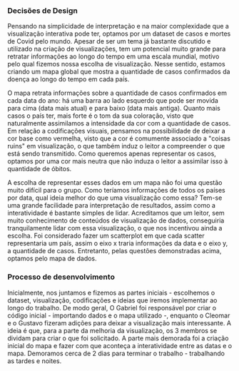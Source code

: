 ### Decisões de Design

  Pensando na simplicidade de interpretação e na maior complexidade que a visualização interativa pode ter, optamos por um dataset de casos e mortes de Covid pelo mundo. Apesar de ser um tema já bastante discutido e utilizado na criação de visualizações, tem um potencial muito grande para retratar informações ao longo do tempo em uma escala mundial, motivo pelo qual fizemos nossa escolha de visualização. Nesse sentido, estamos criando um mapa global que mostra a quantidade de casos confirmados da doença ao longo do tempo em cada país. 
  
  O mapa retrata informações sobre a quantidade de casos confirmados em cada data do ano: há uma barra ao lado esquerdo que pode ser movida para cima (data mais atual) e para baixo (data mais antiga). Quanto mais casos o país ter, mais forte é o tom da sua coloração, visto que naturalmente assimilamos a intensidade da cor com a quantidade de casos. Em relação a codificações visuais, pensamos na possibilidade de deixar a cor base como vermelha, visto que a cor é comumente associado a "coisas ruins" em visualização, o que também induz o leitor a compreender o que está sendo transmitido. Como queremos apenas representar os casos, optamos por uma cor mais neutra que não induza o leitor a assimilar isso à quantidade de óbitos.
 
 A escolha de representar esses dados em um mapa não foi uma questão muito difícil para o grupo. Como teríamos informações de todos os países por data, qual ideia melhor do que uma visualização como essa? Tem-se uma grande facilidade para interpretação de resultados, assim como a interatividade é bastante simples de lidar. Acreditamos que um leitor, sem muito conhecimento de conteúdos de visualização de dados, conseguiria tranquilamente lidar com essa visualização, o que nos incentivou ainda a escolha. Foi considerado fazer um scatterplot em que cada scatter representaria um país, assim o eixo x traria informações da data e o eixo y, a quantidade de casos.  Entretanto, pelas questões demonstradas acima, optamos pelo mapa de dados.
 
 
### Processo de desenvolvimento

Inicialmente, nos juntamos e fizemos as partes iniciais - escolhemos o dataset, visualização, codificações e ideias que iremos implementar ao longo do trabalho. De modo geral, O Gabriel foi responsável por criar o código inicial - importando dados e o mapa utilizado -, enquanto o Cleomar e o Gustavo fizeram adições para deixar a visualização mais interessante. A ideia é que, para a parte da melhoria da visualização, os 3 membros se dividam para criar o que foi solicitado. A parte mais demorada foi a criação inicial do mapa e fazer com que aconteça a interatividade entre as datas e o mapa. Demoramos cerca de 2 dias para terminar o trabalho - trabalhando as tardes e noites.
